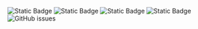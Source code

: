 ![Static Badge](https://img.shields.io/badge/blacklists-60-000000) ![Static Badge](https://img.shields.io/badge/blacklisted-2876450-cc0000) ![Static Badge](https://img.shields.io/badge/whitelisted-2242-00CC00) ![Static Badge](https://img.shields.io/badge/streaming_blacklist-28106-000000) ![GitHub issues](https://img.shields.io/github/issues/fabriziosalmi/blacklists)

